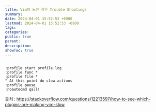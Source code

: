 ```yaml
---
title: Vim이 느린 경우 Trouble Shootings
summary: 
date: 2024-04-01 15:52:53 +0900
lastmod: 2024-04-01 15:52:53 +0900
tags: 
categories: 
public: true
parent: 
description: 
showToc: true
---
```



```

:profile start profile.log
:profile func *
:profile file *
" At this point do slow actions
:profile pause
:noautocmd qall!

```

출처 : https://stackoverflow.com/questions/12213597/how-to-see-which-plugins-are-making-vim-slow

